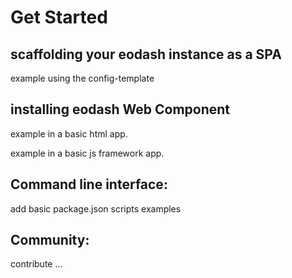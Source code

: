# Get Started
## scaffolding your eodash instance as a SPA
example using the config-template

## installing eodash Web Component
example in a basic  html app.

example in a basic js framework app.

## Command line interface:
add basic package.json scripts examples

## Community: 
contribute …